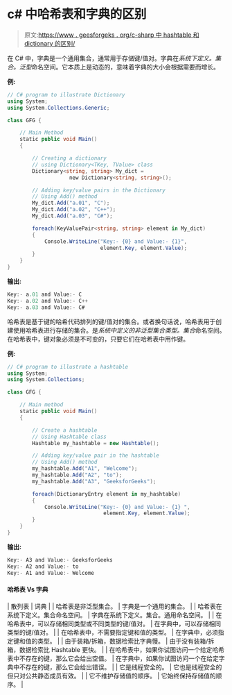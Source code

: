 # c# 中哈希表和字典的区别

> 原文:[https://www . geesforgeks . org/c-sharp 中 hashtable 和 dictionary 的区别/](https://www.geeksforgeeks.org/difference-between-hashtable-and-dictionary-in-c-sharp/)

在 C# 中，字典是一个通用集合，通常用于存储键/值对。字典在*系统下定义。集合。泛型*命名空间。它本质上是动态的，意味着字典的大小会根据需要而增长。

**例:**

```cs
// C# program to illustrate Dictionary
using System;
using System.Collections.Generic;

class GFG {

    // Main Method
    static public void Main()
    {

        // Creating a dictionary
        // using Dictionary<TKey, TValue> class
        Dictionary<string, string> My_dict = 
                    new Dictionary<string, string>();

        // Adding key/value pairs in the Dictionary
        // Using Add() method
        My_dict.Add("a.01", "C");
        My_dict.Add("a.02", "C++");
        My_dict.Add("a.03", "C#");

        foreach(KeyValuePair<string, string> element in My_dict)
        {
            Console.WriteLine("Key:- {0} and Value:- {1}", 
                              element.Key, element.Value);
        }
    }
}
```

**输出:**

```cs
Key:- a.01 and Value:- C
Key:- a.02 and Value:- C++
Key:- a.03 and Value:- C#

```

哈希表是基于键的哈希代码排列的键/值对的集合。或者换句话说，哈希表用于创建使用哈希表进行存储的集合。是*系统中定义的非泛型集合类型。集合*命名空间。在哈希表中，键对象必须是不可变的，只要它们在哈希表中用作键。

**例:**

```cs
// C# program to illustrate a hashtable
using System;
using System.Collections;

class GFG {

    // Main method
    static public void Main()
    {

        // Create a hashtable
        // Using Hashtable class
        Hashtable my_hashtable = new Hashtable();

        // Adding key/value pair in the hashtable
        // Using Add() method
        my_hashtable.Add("A1", "Welcome");
        my_hashtable.Add("A2", "to");
        my_hashtable.Add("A3", "GeeksforGeeks");

        foreach(DictionaryEntry element in my_hashtable)
        {
            Console.WriteLine("Key:- {0} and Value:- {1} ",
                               element.Key, element.Value);
        }
    }
}
```

**输出:**

```cs
Key:- A3 and Value:- GeeksforGeeks 
Key:- A2 and Value:- to 
Key:- A1 and Value:- Welcome 

```

#### 哈希表 Vs 字典

| 散列表 | 词典 |
| 哈希表是非泛型集合。 | 字典是一个通用的集合。 |
| 哈希表在系统下定义。集合命名空间。 | 字典在系统下定义。集合。通用命名空间。 |
| 在哈希表中，可以存储相同类型或不同类型的键/值对。 | 在字典中，可以存储相同类型的键/值对。 |
| 在哈希表中，不需要指定键和值的类型。 | 在字典中，必须指定键和值的类型。 |
| 由于装箱/拆箱，数据检索比字典慢。 | 由于没有装箱/拆箱，数据检索比 Hashtable 更快。 |
| 在哈希表中，如果你试图访问一个给定哈希表中不存在的键，那么它会给出空值。 | 在字典中，如果你试图访问一个在给定字典中不存在的键，那么它会给出错误。 |
| 它是线程安全的。 | 它也是线程安全的但只对公共静态成员有效。 |
| 它不维护存储值的顺序。 | 它始终保持存储值的顺序。 |